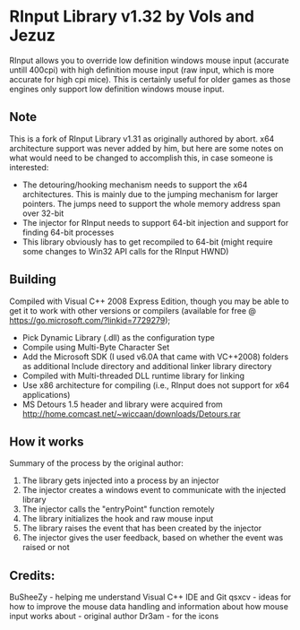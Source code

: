 # RInput Library v1.32 by Vols and Jezuz
RInput allows you to override low definition windows mouse input (accurate untill 400cpi) with high definition mouse input (raw input, which is more accurate for high cpi mice). This is certainly useful for older games as those engines only support low definition windows mouse input.

## Note
This is a fork of RInput Library v1.31 as originally authored by abort. x64 architecture support was never added by him, but here are some notes on what would need to be changed to accomplish this, in case someone is interested:
- The detouring/hooking mechanism needs to support the x64 architectures. This is mainly due to the jumping mechanism for larger pointers. The jumps need to support the whole memory address span over 32-bit
- The injector for RInput needs to support 64-bit injection and support for finding 64-bit processes
- This library obviously has to get recompiled to 64-bit (might require some changes to Win32 API calls for the RInput HWND)

## Building
Compiled with Visual C++ 2008 Express Edition, though you may be able to get it to work with other versions or compilers (available for free @ https://go.microsoft.com/?linkid=7729279);
- Pick Dynamic Library (.dll) as the configuration type
- Compile using Multi-Byte Character Set
- Add the Microsoft SDK (I used v6.0A that came with VC++2008) folders as additional Include directory and additional linker library directory
- Compiled with Multi-threaded DLL runtime library for linking
- Use x86 architecture for compiling (i.e., RInput does not support for x64 applications)
- MS Detours 1.5 header and library were acquired from http://home.comcast.net/~wiccaan/downloads/Detours.rar

## How it works
Summary of the process by the original author:

1. The library gets injected into a process by an injector
2. The injector creates a windows event to communicate with the injected library
3. The injector calls the "entryPoint" function remotely
4. The library initializes the hook and raw mouse input
5. The library raises the event that has been created by the injector
6. The injector gives the user feedback, based on whether the event was raised or not

## Credits:
BuSheeZy - helping me understand Visual C++ IDE and Git
qsxcv - ideas for how to improve the mouse data handling and information about how mouse input works
about - original author
Dr3am - for the icons